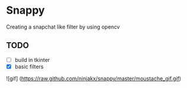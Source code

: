 # Snappy
Creating a snapchat like filter by using opencv 

## TODO
- [ ] build in tkinter
- [x] basic filters

![gif] (https://raw.github.com/ninjakx/snappy/master/moustache_gif.gif)

